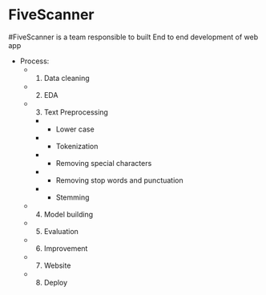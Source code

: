 # FiveScanner
#FiveScanner is a team responsible to built End to end development of web app

- Process:
  - 1. Data cleaning
  - 2. EDA
  - 3. Text Preprocessing
    - - Lower case
    - - Tokenization
    - - Removing special characters
    - - Removing stop words and punctuation
    - - Stemming
  - 4. Model building
  - 5. Evaluation
  - 6. Improvement
  - 7. Website
  - 8. Deploy
